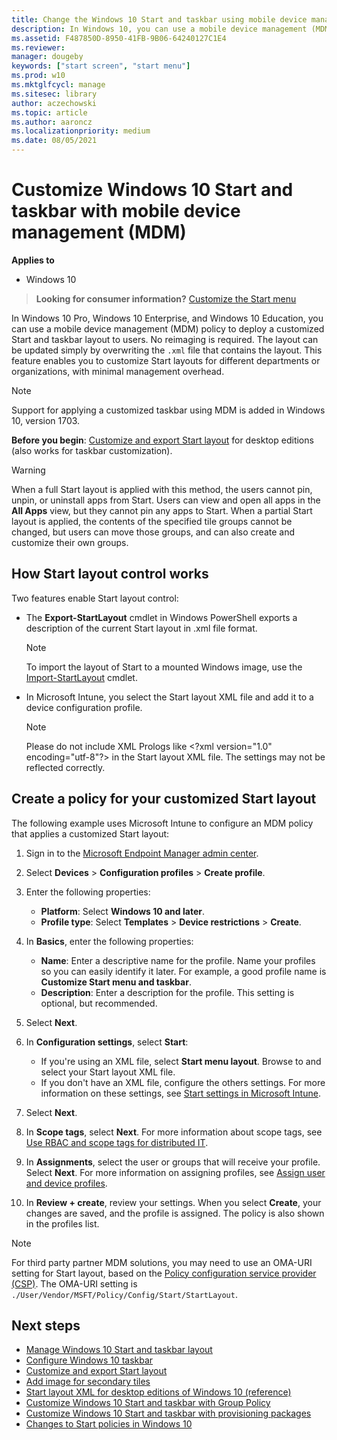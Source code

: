 ```yaml
---
title: Change the Windows 10 Start and taskbar using mobile device management | Microsoft Docs
description: In Windows 10, you can use a mobile device management (MDM) policy to deploy a customized Start and taskbar layout to users. For example, use Microsoft Intune to configure the start menu layout and taskbar, and deploy the policy to your devices.
ms.assetid: F487850D-8950-41FB-9B06-64240127C1E4
ms.reviewer: 
manager: dougeby
keywords: ["start screen", "start menu"]
ms.prod: w10
ms.mktglfcycl: manage
ms.sitesec: library
author: aczechowski
ms.topic: article
ms.author: aaroncz
ms.localizationpriority: medium
ms.date: 08/05/2021
---
```


# Customize Windows 10 Start and taskbar with mobile device management (MDM)


**Applies to**

- Windows 10


>**Looking for consumer information?** [Customize the Start menu](https://go.microsoft.com/fwlink/p/?LinkId=623630)

In Windows 10 Pro, Windows 10 Enterprise, and Windows 10 Education, you can use a mobile device management (MDM) policy to deploy a customized Start and taskbar layout to users. No reimaging is required. The layout can be updated simply by overwriting the `.xml` file that contains the layout. This feature enables you to customize Start layouts for different departments or organizations, with minimal management overhead.

>[!NOTE]
>Support for applying a customized taskbar using MDM is added in Windows 10, version 1703.

**Before you begin**: [Customize and export Start layout](customize-and-export-start-layout.md) for desktop editions (also works for taskbar customization).

>[!WARNING]
>When a full Start layout is applied with this method, the users cannot pin, unpin, or uninstall apps from Start. Users can view and open all apps in the **All Apps** view, but they cannot pin any apps to Start. When a partial Start layout is applied, the contents of the specified tile groups cannot be changed, but users can move those groups, and can also create and customize their own groups.

 

## <a href="" id="bkmk-howstartscreencontrolworks"></a>How Start layout control works


Two features enable Start layout control:

-   The **Export-StartLayout** cmdlet in Windows PowerShell exports a description of the current Start layout in .xml file format. 

    >[!NOTE]
    >To import the layout of Start to a mounted Windows image, use the [Import-StartLayout](/powershell/module/startlayout/import-startlayout) cmdlet.

     

-   In Microsoft Intune, you select the Start layout XML file and add it to a device configuration profile. 

    >[!NOTE]
    >Please do not include XML Prologs like \<?xml version="1.0" encoding="utf-8"?\> in the Start layout XML file. The settings may not be reflected correctly.

## <a href="" id="bkmk-domaingpodeployment"></a>Create a policy for your customized Start layout

The following example uses Microsoft Intune to configure an MDM policy that applies a customized Start layout:

1. Sign in to the [Microsoft Endpoint Manager admin center](https://go.microsoft.com/fwlink/?linkid=2109431).

2. Select **Devices** > **Configuration profiles** > **Create profile**.

3. Enter the following properties:

    - **Platform**: Select **Windows 10 and later**.
    - **Profile type**: Select **Templates** > **Device restrictions** > **Create**.

4. In **Basics**, enter the following properties:

    - **Name**: Enter a descriptive name for the profile. Name your profiles so you can easily identify it later. For example, a good profile name is **Customize Start menu and taskbar**.
    - **Description**: Enter a description for the profile. This setting is optional, but recommended.

5. Select **Next**.

6. In **Configuration settings**, select **Start**:

    - If you're using an XML file, select **Start menu layout**. Browse to and select your Start layout XML file.
    - If you don't have an XML file, configure the others settings. For more information on these settings, see [Start settings in Microsoft Intune](/mem/intune/configuration/device-restrictions-windows-10#start).

7. Select **Next**.
8. In **Scope tags**, select **Next**. For more information about scope tags, see [Use RBAC and scope tags for distributed IT](/mem/intune/fundamentals/scope-tags).
9. In **Assignments**, select the user or groups that will receive your profile. Select **Next**. For more information on assigning profiles, see [Assign user and device profiles](/mem/intune/configuration/device-profile-assign).
10. In **Review + create**, review your settings. When you select **Create**, your changes are saved, and the profile is assigned. The policy is also shown in the profiles list.

> [!NOTE]
> For third party partner MDM solutions, you may need to use an OMA-URI setting for Start layout, based on the [Policy configuration service provider (CSP)](/windows/client-management/mdm/policy-configuration-service-provider). The OMA-URI setting is `./User/Vendor/MSFT/Policy/Config/Start/StartLayout`.


## Next steps

- [Manage Windows 10 Start and taskbar layout](windows-10-start-layout-options-and-policies.md)
- [Configure Windows 10 taskbar](configure-windows-10-taskbar.md)
- [Customize and export Start layout](customize-and-export-start-layout.md)
- [Add image for secondary tiles](start-secondary-tiles.md)
- [Start layout XML for desktop editions of Windows 10 (reference)](start-layout-xml-desktop.md)
- [Customize Windows 10 Start and taskbar with Group Policy](customize-windows-10-start-screens-by-using-group-policy.md)
- [Customize Windows 10 Start and taskbar with provisioning packages](customize-windows-10-start-screens-by-using-provisioning-packages-and-icd.md)
- [Changes to Start policies in Windows 10](changes-to-start-policies-in-windows-10.md)
